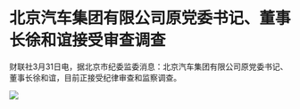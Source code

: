 # 北京汽车集团有限公司原党委书记、董事长徐和谊接受审查调查

财联社3月31日电，据北京市纪委监委消息：北京汽车集团有限公司原党委书记、董事长徐和谊，目前正接受纪律审查和监察调查。

![](https://inews.gtimg.com/news_bt/OMDYbdfe7t-wQHTpR9aed0ExotFCfqlmNdciAsKihtrgQAA/1000)

